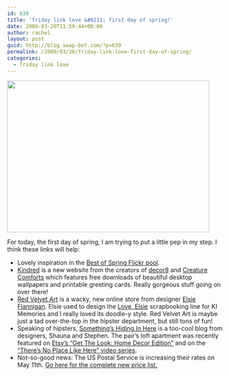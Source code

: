 ```yaml
---
id: 639
title: 'friday link love &#8211; first day of spring!'
date: 2009-03-20T11:59:44+00:00
author: rachel
layout: post
guid: http://blog.swap-bot.com/?p=639
permalink: /2009/03/20/friday-link-love-first-day-of-spring/
categories:
  - friday link love
---
```

[<img src="http://blog.swap-bot.com/wp-content/uploads/2009/03/kindred.jpg" alt="" title="kindred" width="470" height="353" class="alignnone size-full wp-image-643" srcset="http://blog.swap-bot.com/wp-content/uploads/2009/03/kindred-300x225.jpg 300w, http://blog.swap-bot.com/wp-content/uploads/2009/03/kindred.jpg 470w" sizes="(max-width: 470px) 100vw, 470px" />](http://www.thekindredsite.com/hadley-hutton/)

For today, the first day of spring, I am trying to put a little pep in my step. I think these links will help:

  * Lovely inspiration in the [Best of Spring Flickr pool](http://www.flickr.com/groups/best_of_spring/).
  * [Kindred](http://www.thekindredsite.com/) is a new website from the creators of [decor8](http://decor8blog.com/) and [Creature Comforts](http://creaturecomforts.typepad.com/) which features free downloads of beautiful desktop wallpapers and printable greeting cards. Really gorgeous stuff going on over there!
  * [Red Velvet Art](http://www.redvelvetart.com/) is a wacky, new online store from designer [Elsie Flannigan](http://abeautifulmess.typepad.com/). Elsie used to design the [Love, Elsie](http://www.loveelsie.com/) scrapbooking line for KI Memories and I really loved its doodle-y style. Red Velvet Art is maybe just a tad over-the-top in the hipster department, but still tons of fun!
  * Speaking of hipsters, [Something&#8217;s Hiding In Here](http://somethingshidinginhere.typepad.com/) is a too-cool blog from designers, Shauna and Stephen. The pair&#8217;s loft apartment was recently featured on [Etsy&#8217;s &#8220;Get The Look: Home Decor Edition&#8221;](http://www.etsy.com/storque/spotlight/etsy-finds-decor-playful-loft-living-with-somethings-hiding--3615/) and on the [&#8220;There&#8217;s No Place Like Here&#8221; video series](http://www.etsy.com/storque/spotlight/theres-no-place-like-here-somethings-hiding-in-here-3439/).
  * Not-so-good news: The US Postal Service is increasing their rates on May 11th. [Go here for the complete new price list.](http://www.usps.com/prices/pricechanges.htm)
